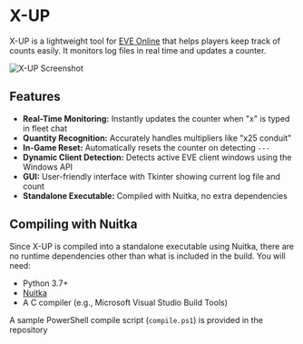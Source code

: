 # X-UP

X-UP is a lightweight tool for [EVE Online](https://www.eveonline.com/) that helps players keep track of counts easily. It monitors log files in real time and updates a counter.

![X-UP Screenshot](https://i.imgur.com/1OHUkjW.png)

## Features

- **Real-Time Monitoring:** Instantly updates the counter when "x" is typed in fleet chat
- **Quantity Recognition:** Accurately handles multipliers like "x25 conduit"
- **In-Game Reset:** Automatically resets the counter on detecting `---`
- **Dynamic Client Detection:** Detects active EVE client windows using the Windows API
- **GUI:** User-friendly interface with Tkinter showing current log file and count
- **Standalone Executable:** Compiled with Nuitka, no extra dependencies

## Compiling with Nuitka

Since X-UP is compiled into a standalone executable using Nuitka, there are no runtime dependencies other than what is included in the build. You will need:

- Python 3.7+  
- [Nuitka](https://nuitka.net/)  
- A C compiler (e.g., Microsoft Visual Studio Build Tools)  

A sample PowerShell compile script (`compile.ps1`) is provided in the repository